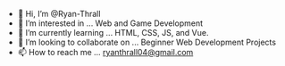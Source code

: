 - 👋 Hi, I’m @Ryan-Thrall
- 👀 I’m interested in ... Web and Game Development
- 🌱 I’m currently learning ... HTML, CSS, JS, and Vue.
- 💞️ I’m looking to collaborate on ... Beginner Web Development Projects
- 📫 How to reach me ... ryanthrall04@gmail.com

<!---
Ryan-Thrall/Ryan-Thrall is a ✨ special ✨ repository because its `README.md` (this file) appears on your GitHub profile.
You can click the Preview link to take a look at your changes.
--->
